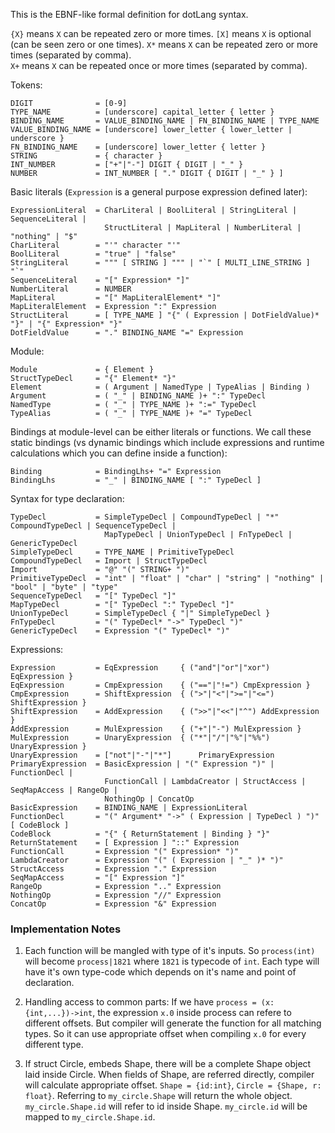 This is the EBNF-like formal definition for dotLang syntax.

`{X}` means `X` can be repeated zero or more times.
`[X]` means `X` is optional (can be seen zero or one times).
`X*` means `X` can be repeated zero or more times (separated by comma).  
`X+` means `X` can be repeated once or more times (separated by comma).

Tokens:
```
DIGIT              = [0-9]
TYPE_NAME          = [underscore] capital_letter { letter }
BINDING_NAME       = VALUE_BINDING_NAME | FN_BINDING_NAME | TYPE_NAME
VALUE_BINDING_NAME = [underscore] lower_letter { lower_letter | underscore }
FN_BINDING_NAME    = [underscore] lower_letter { letter }
STRING             = { character }
INT_NUMBER         = ["+"|"-"] DIGIT { DIGIT | "_" }
NUMBER             = INT_NUMBER [ "." DIGIT { DIGIT | "_" } ]
```

Basic literals (`Expression` is a general purpose expression defined later):
```
ExpressionLiteral  = CharLiteral | BoolLiteral | StringLiteral | SequenceLiteral |
                     StructLiteral | MapLiteral | NumberLiteral | "nothing" | "$"
CharLiteral        = "'" character "'"
BoolLiteral        = "true" | "false"
StringLiteral      = """ [ STRING ] """ | "`" [ MULTI_LINE_STRING ] "`"
SequenceLiteral    = "[" Expression* "]"
NumberLiteral      = NUMBER
MapLiteral         = "[" MapLiteralElement* "]"
MapLiteralElement  = Expression ":" Expression
StructLiteral      = [ TYPE_NAME ] "{" ( Expression | DotFieldValue)* "}" | "{" Expression* "}"
DotFieldValue      = "." BINDING_NAME "=" Expression
```

Module:
```
Module             = { Element }
StructTypeDecl     = "{" Element* "}" 
Element            = ( Argument | NamedType | TypeAlias | Binding )
Argument           = ( "_" | BINDING_NAME )+ ":" TypeDecl
NamedType          = ( "_" | TYPE_NAME )+ ":=" TypeDecl
TypeAlias          = ( "_" | TYPE_NAME )+ "=" TypeDecl
```

Bindings at module-level can be either literals or functions. We call these static bindings (vs dynamic bindings which include expressions and runtime calculations which you can define inside a function):
```
Binding            = BindingLhs+ "=" Expression
BindingLhs         = "_" | BINDING_NAME [ ":" TypeDecl ]
```

Syntax for type declaration:
```
TypeDecl           = SimpleTypeDecl | CompoundTypeDecl | "*" CompoundTypeDecl | SequenceTypeDecl | 
                     MapTypeDecl | UnionTypeDecl | FnTypeDecl | GenericTypeDecl
SimpleTypeDecl     = TYPE_NAME | PrimitiveTypeDecl
CompoundTypeDecl   = Import | StructTypeDecl
Import             = "@" "(" STRING+ ")"
PrimitiveTypeDecl  = "int" | "float" | "char" | "string" | "nothing" | "bool" | "byte" | "type"
SequenceTypeDecl   = "[" TypeDecl "]"
MapTypeDecl        = "[" TypeDecl ":" TypeDecl "]"
UnionTypeDecl      = SimpleTypeDecl { "|" SimpleTypeDecl }
FnTypeDecl         = "(" TypeDecl* "->" TypeDecl ")"
GenericTypeDecl    = Expression "(" TypeDecl* ")"
```

Expressions:
```
Expression         = EqExpression     { ("and"|"or"|"xor") EqExpression }
EqExpression       = CmpExpression    { ("=="|"!=") CmpExpression }
CmpExpression      = ShiftExpression  { (">"|"<"|">="|"<=") ShiftExpression }
ShiftExpression    = AddExpression    { (">>"|"<<"|"^") AddExpression }
AddExpression      = MulExpression    { ("+"|"-") MulExpression }
MulExpression      = UnaryExpression  { ("*"|"/"|"%"|"%%") UnaryExpression }
UnaryExpression    = ["not"|"-"|"*"]      PrimaryExpression
PrimaryExpression  = BasicExpression | "(" Expression ")" | FunctionDecl |
                     FunctionCall | LambdaCreator | StructAccess | SeqMapAccess | RangeOp |
                     NothingOp | ConcatOp
BasicExpression    = BINDING_NAME | ExpressionLiteral
FunctionDecl       = "(" Argument* "->" ( Expression | TypeDecl ) ")" [ CodeBlock ]
CodeBlock          = "{" { ReturnStatement | Binding } "}"
ReturnStatement    = [ Expression ] "::" Expression
FunctionCall       = Expression "(" Expression* ")"
LambdaCreator      = Expression "(" ( Expression | "_" )* ")"
StructAccess       = Expression "." Expression
SeqMapAccess       = "[" Expression "]"
RangeOp            = Expression ".." Expression
NothingOp          = Expression "//" Expression
ConcatOp           = Expression "&" Expression 
```

### Implementation Notes

1. Each function will be mangled with type of it's inputs. So `process(int)` will become `process|1821` where `1821` is typecode of `int`. Each type will have it's own type-code which depends on it's name and point of declaration.

2. Handling access to common parts: If we have `process = (x: {int,...})->int`, the expression `x.0` inside process can refere to different offsets. But compiler will generate the function for all matching types. So it can use appropriate offset when compiling `x.0` for every different type.

3. If struct Circle, embeds Shape, there will be a complete Shape object laid inside Circle. When fields of Shape, are referred directly, compiler will calculate appropriate offset. `Shape = {id:int}`, `Circle = {Shape, r: float}`. Referring to `my_circle.Shape` will return the whole object. `my_circle.Shape.id` will refer to id inside Shape. `my_circle.id` will be mapped to `my_circle.Shape.id`.
